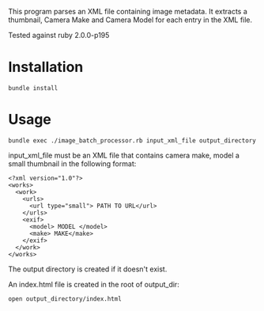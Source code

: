 
This program parses an XML file containing image metadata. It extracts a thumbnail, Camera Make and Camera Model for each entry in the XML file.

Tested against ruby
2.0.0-p195

Installation
============

	bundle install

Usage
=====

	bundle exec ./image_batch_processor.rb input_xml_file output_directory

input_xml_file must be an XML file that contains camera make, model a small thumbnail in the following format:

	<?xml version="1.0"?>
	<works>
	  <work>
	    <urls>
	      <url type="small"> PATH TO URL</url>
	    </urls>
	    <exif>
	      <model> MODEL </model>
	      <make> MAKE</make>
	    </exif>
	  </work>
	</works>

The output directory is created if it doesn't exist.

An index.html file is created in the root of output_dir:

	open output_directory/index.html
